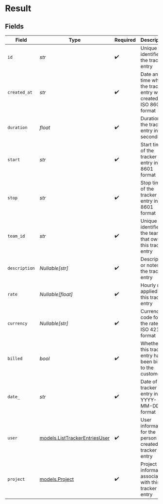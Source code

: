 # Result


## Fields

| Field                                                                | Type                                                                 | Required                                                             | Description                                                          | Example                                                              |
| -------------------------------------------------------------------- | -------------------------------------------------------------------- | -------------------------------------------------------------------- | -------------------------------------------------------------------- | -------------------------------------------------------------------- |
| `id`                                                                 | *str*                                                                | :heavy_check_mark:                                                   | Unique identifier of the tracker entry                               | b3b6e2c2-1f2a-4e3b-9c1d-2a4b6e2c21f2                                 |
| `created_at`                                                         | *str*                                                                | :heavy_check_mark:                                                   | Date and time when the tracker entry was created in ISO 8601 format  | 2024-04-15T09:00:00.000Z                                             |
| `duration`                                                           | *float*                                                              | :heavy_check_mark:                                                   | Duration of the tracker entry in seconds                             | 28800                                                                |
| `start`                                                              | *str*                                                                | :heavy_check_mark:                                                   | Start time of the tracker entry in ISO 8601 format                   | 2024-04-15T09:00:00.000Z                                             |
| `stop`                                                               | *str*                                                                | :heavy_check_mark:                                                   | Stop time of the tracker entry in ISO 8601 format                    | 2024-04-15T17:00:00.000Z                                             |
| `team_id`                                                            | *str*                                                                | :heavy_check_mark:                                                   | Unique identifier of the team that owns this tracker entry           | team-1234                                                            |
| `description`                                                        | *Nullable[str]*                                                      | :heavy_check_mark:                                                   | Description or notes for the tracker entry                           | Worked on implementing user authentication feature                   |
| `rate`                                                               | *Nullable[float]*                                                    | :heavy_check_mark:                                                   | Hourly rate applied to this tracker entry                            | 75                                                                   |
| `currency`                                                           | *Nullable[str]*                                                      | :heavy_check_mark:                                                   | Currency code for the rate in ISO 4217 format                        | USD                                                                  |
| `billed`                                                             | *bool*                                                               | :heavy_check_mark:                                                   | Whether this tracker entry has been billed to the customer           | false                                                                |
| `date_`                                                              | *str*                                                                | :heavy_check_mark:                                                   | Date of the tracker entry in YYYY-MM-DD format                       | 2024-04-15                                                           |
| `user`                                                               | [models.ListTrackerEntriesUser](../models/listtrackerentriesuser.md) | :heavy_check_mark:                                                   | User information for the person who created this tracker entry       |                                                                      |
| `project`                                                            | [models.Project](../models/project.md)                               | :heavy_check_mark:                                                   | Project information associated with this tracker entry               |                                                                      |